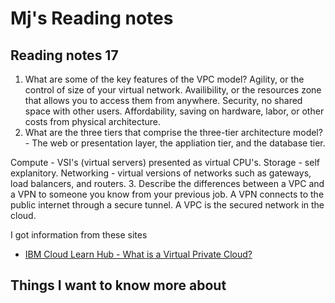 # Mj's Reading notes

## Reading notes 17


1. What are some of the key features of the VPC model? Agility, or the control of size of your virtual network. Availibility, or the resources zone that allows you to access them from anywhere. Security, no shared space with other users. Affordability, saving on hardware, labor, or other costs from physical architecture.
2. What are the three tiers that comprise the three-tier architecture model? - The web or presentation layer, the appliation tier, and the database tier. 

Compute - VSI's (virtual servers) presented as virtual CPU's. Storage - self explanitory. Networking - virtual versions of networks such as gateways, load balancers, and routers. 
3. Describe the differences between a VPC and a VPN to someone you know from your previous job. A VPN connects to the public internet through a secure tunnel. A VPC is the secured network in the cloud. 

I got information from these sites
- [IBM Cloud Learn Hub - What is a Virtual Private Cloud?](https://www.ibm.com/topics/vpc)

## Things I want to know more about